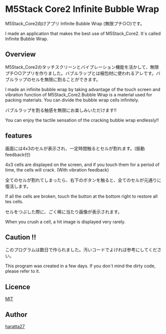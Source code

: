 M5Stack Core2 Infinite Bubble Wrap
===
M5Stack_Core2向けアプリ Infinite Bubble Wrap (無限プチ○○)です。

I made an application that makes the best use of M5Stack_Core2. It`s called Infinite Bubble Wrap.


## Overview
M5Stack_Core2のタッチスクリーンとバイブレーション機能を活かして、無限プチ○○アプリを作りました。バブルラップとは梱包材に使われるアレです。バブルラップのセルを無限に割ることができます。

I made an infinite bubble wrap by taking advantage of the touch screen and vibration function of M5Stack_Core2.Bubble Wrap is a material used for packing materials. You can divide the bubble wrap cells infinitely.


バブルラップを割る触感を無限にお楽しみいただけます!!

You can enjoy the tactile sensation of the cracking bubble wrap endlessly!!

## features
画面には4x3のセルが表示され、一定時間触るとセルが割れます。(振動feedback付)

4x3 cells are displayed on the screen, and if you touch them for a period of time, the cells will crack. (With vibration feedback)

全てのセルが割れてしまったら、右下のボタンを触ると、全てのセルが元通りに復活します。

If all the cells are broken, touch the button at the bottom right to restore all tes cells.


セルをつぶした際に、ごく稀に当たり画像が表示されます。

When you crush a cell, a hit image is displayed very rarely.

## Caution !!
このプログラムは数日で作られました。汚いコードでよければ参考にしてください。

This program was created in a few days. If you don`t mind the dirty code, please refer to it.


## Licence
[MIT](https://github.com/haratta27/M5core2_InfiniteBubbleWrap/LICENSE)
## Author
[haratta27](https://twitter.com/harattaMouse)

